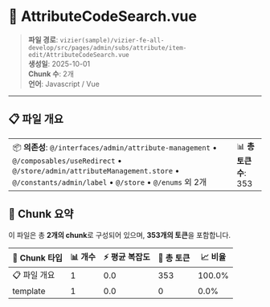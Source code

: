 # 📄 AttributeCodeSearch.vue

> **파일 경로**: `vizier(sample)/vizier-fe-all-develop/src/pages/admin/subs/attribute/item-edit/AttributeCodeSearch.vue`  
> **생성일**: 2025-10-01  
> **Chunk 수**: 2개  
> **언어**: Javascript / Vue
---


## 📋 파일 개요

| | |
|--|--|
| 📦 **의존성**: `@/interfaces/admin/attribute-management` • `@/composables/useRedirect` • `@/store/admin/attributeManagement.store` • `@/constants/admin/label` • `@/store` • `@/enums` 외 2개 | 📊 **총 토큰 수**: 353 |






## 🧩 Chunk 요약

이 파일은 총 **2개의 chunk**로 구성되어 있으며, **353개의 토큰**을 포함합니다.

| 🧩 Chunk 타입 | 📊 개수 | ⚡ 평균 복잡도 | 📝 총 토큰 | 📈 비율 |
|---------------|--------|-------------|----------|--------|
| 📋 파일 개요 | 1 | 0.0 | 353 | 100.0% |
| template | 1 | 0.0 | 0 | 0.0% |

